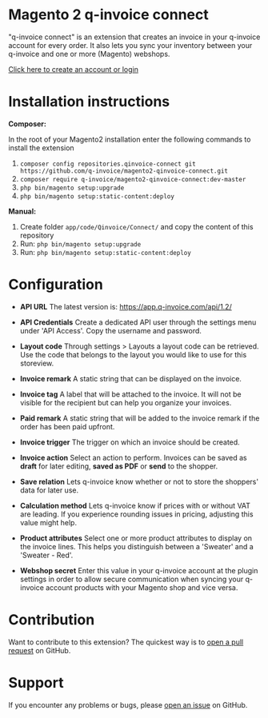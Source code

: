 Magento 2 q-invoice connect
==============================

"q-invoice connect" is an extension that creates an invoice in your q-invoice account for every order. It also lets you sync your inventory between your q-invoice and one or more (Magento) webshops.


[Click here to create an account or login](https://app.q-invoice.com/)

Installation instructions
=========================

<b>Composer:</b>

In the root of your Magento2 installation enter the following commands to install the extension

1. `composer config repositories.qinvoice-connect git https://github.com/q-invoice/magento2-qinvoice-connect.git` 
2. `composer require q-invoice/magento2-qinvoice-connect:dev-master` 
3. `php bin/magento setup:upgrade`
4. `php bin/magento setup:static-content:deploy`
    

<b>Manual:</b>
1. Create folder `app/code/Qinvoice/Connect/` and copy the content of this repository 
2. Run: `php bin/magento setup:upgrade`
3. Run: `php bin/magento setup:static-content:deploy`

# Configuration

* <b>API URL</b> 
The latest version is: https://app.q-invoice.com/api/1.2/

* <b>API Credentials</b>
Create a dedicated API user through the settings menu under 'API Access'. Copy the username and password.

* <b>Layout code</b>
Through settings > Layouts a layout code can be retrieved. Use the code that belongs to the layout you would like to use for this storeview. 

* <b>Invoice remark</b> 
A static string that can be displayed on the invoice.

* <b>Invoice tag</b>
A label that will be attached to the invoice. It will not be visible for the recipient but can help you organize your invoices.

* <b>Paid remark</b>
A static string that will be added to the invoice remark if the order has been paid upfront. 

* <b>Invoice trigger</b>
The trigger on which an invoice should be created.

* <b>Invoice action</b>
Select an action to perform. Invoices can be saved as <b>draft</b> for later editing, <b>saved as PDF</b> or <b>send</b> to the shopper.

* <b>Save relation</b>
Lets q-invoice know whether or not to store the shoppers\' data for later use.

* <b>Calculation method</b>
Lets q-invoice know if prices with or without VAT are leading. If you experience rounding issues in pricing, adjusting this value might help.

* <b>Product attributes</b>
Select one or more product attributes to display on the invoice lines. This helps you distinguish between a 'Sweater' and a 'Sweater - Red'.

* <b>Webshop secret</b>
Enter this value in your q-invoice account at the plugin settings in order to allow secure communication when syncing your q-invoice account products with your Magento shop and vice versa.


# Contribution

Want to contribute to this extension? The quickest way is to <a href="https://help.github.com/articles/about-pull-requests/">open a pull request</a> on GitHub.

# Support

If you encounter any problems or bugs, please <a href="https://github.com/qinvoice/magento2-qinvoice-connect/issues">open an issue</a> on GitHub.